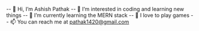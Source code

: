 -- 👋 Hi, I’m Ashish Pathak
-- 👀 I’m interested in coding and learning new things
-- 🌱 I’m currently learning the MERN stack
-- 💞️ I love to play games
-- 📫 You can reach me at pathak1420@gmail.com

